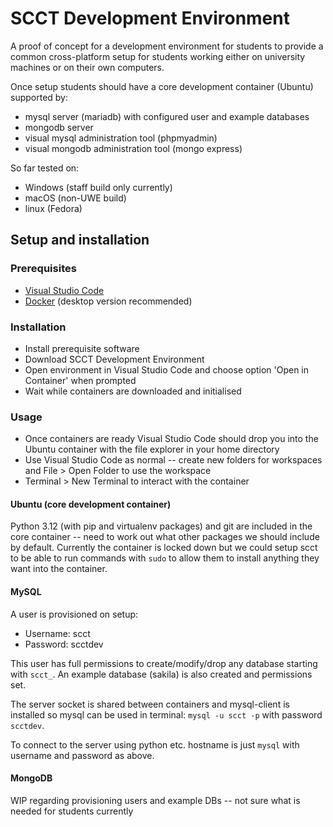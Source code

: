 # SCCT Development Environment
A proof of concept for a development environment for students to provide a common cross-platform setup for students working either on university machines or on their own computers.

Once setup students should have a core development container (Ubuntu) supported by:
* mysql server (mariadb) with configured user and example databases
* mongodb server
* visual mysql administration tool (phpmyadmin)
* visual mongodb administration tool (mongo express)

So far tested on:
* Windows (staff build only currently)
* macOS (non-UWE build)
* linux (Fedora)

## Setup and installation
### Prerequisites
* [Visual Studio Code](https://code.visualstudio.com/)
* [Docker](https://www.docker.com/products/docker-desktop/) (desktop version recommended)

### Installation
* Install prerequisite software
* Download SCCT Development Environment
* Open environment in Visual Studio Code and choose option 'Open in Container' when prompted
* Wait while containers are downloaded and initialised

### Usage
* Once containers are ready Visual Studio Code should drop you into the Ubuntu container with the file explorer in your home directory
* Use Visual Studio Code as normal -- create new folders for workspaces and File > Open Folder to use the workspace
* Terminal > New Terminal to interact with the container

#### Ubuntu (core development container)
Python 3.12 (with pip and virtualenv packages) and git are included in the core container -- need to work out what other packages we should include by default. Currently the container is locked down but we could setup scct to be able to run commands with `sudo` to allow them to install anything they want into the container.

#### MySQL
A user is provisioned on setup:
* Username: scct
* Password: scctdev

This user has full permissions to create/modify/drop any database starting with `scct_`. An example database (sakila) is also created and permissions set.

The server socket is shared between containers and mysql-client is installed so mysql can be used in terminal: `mysql -u scct -p` with password `scctdev`.

To connect to the server using python etc. hostname is just `mysql` with username and password as above.

#### MongoDB
WIP regarding provisioning users and example DBs -- not sure what is needed for students currently